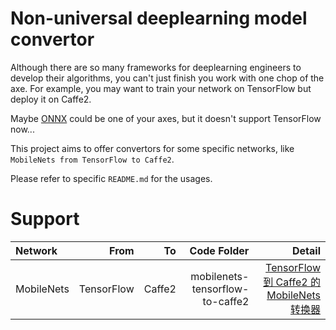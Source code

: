 # Non-universal deeplearning model convertor
Although there are so many frameworks for deeplearning engineers to develop their algorithms, you can't just finish you work with one chop of the axe. For example, you may want to train your network on TensorFlow but deploy it on Caffe2. 

Maybe [ONNX](https://onnx.ai/) could be one of your axes, but it doesn't support TensorFlow now... 

This project aims to offer convertors for some specific networks, like `MobileNets from TensorFlow to Caffe2`.

Please refer to specific `README.md` for the usages.

# Support
|Network|   From|     To|   Code Folder|Detail|
|:----------------|----------------:|----------------:|----------------:|----------------:|
|MobileNets|TensorFlow|Caffe2|mobilenets-tensorflow-to-caffe2|[TensorFlow 到 Caffe2 的 MobileNets 转换器](https://lhcheung1991.github.io/blogs/2017/08/24/convert-mobilenet-from-tensorflow-to-caffe2.html)|
